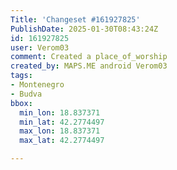 ```yaml
---
Title: 'Changeset #161927825'
PublishDate: 2025-01-30T08:43:24Z
id: 161927825
user: Verom03
comment: Created a place_of_worship
created_by: MAPS.ME android Verom03
tags:
- Montenegro
- Budva
bbox:
  min_lon: 18.837371
  min_lat: 42.2774497
  max_lon: 18.837371
  max_lat: 42.2774497

---
```

